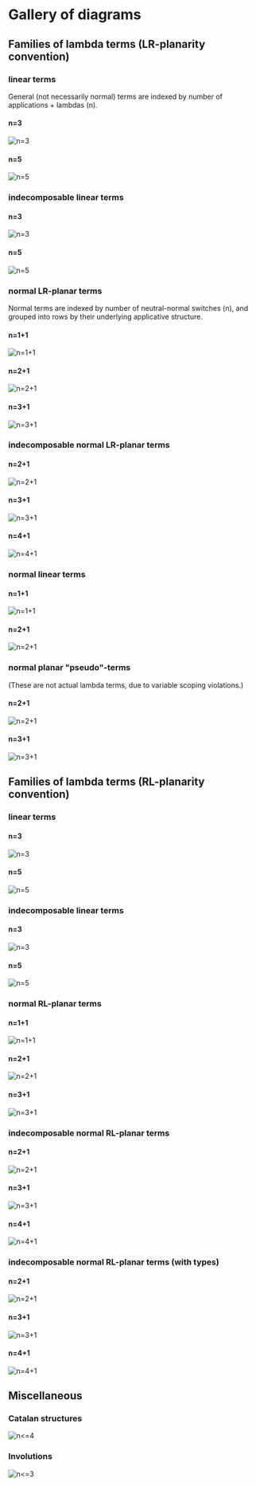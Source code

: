 # Gallery of diagrams

## Families of lambda terms (LR-planarity convention)

### linear terms
General (not necessarily normal) terms are indexed by number of applications + lambdas (n).

#### n=3
![n=3](https://rawgit.com/noamz/linlam-gos/master/diagrams/linearLR3.svg)
#### n=5
![n=5](https://rawgit.com/noamz/linlam-gos/master/diagrams/linearLR5.svg)

### indecomposable linear terms

#### n=3
![n=3](https://rawgit.com/noamz/linlam-gos/master/diagrams/indecompLR3.svg)
#### n=5
![n=5](https://rawgit.com/noamz/linlam-gos/master/diagrams/indecompLR5.svg)

### normal LR-planar terms
Normal terms are indexed by number of neutral-normal switches (n), and grouped into rows by their underlying applicative structure.

#### n=1+1
![n=1+1](https://rawgit.com/noamz/linlam-gos/master/diagrams/nptLR1.svg)
#### n=2+1
![n=2+1](https://rawgit.com/noamz/linlam-gos/master/diagrams/nptLR2.svg)
#### n=3+1
![n=3+1](https://rawgit.com/noamz/linlam-gos/master/diagrams/nptLR3.svg)

### indecomposable normal LR-planar terms
#### n=2+1
![n=2+1](https://rawgit.com/noamz/linlam-gos/master/diagrams/nptiLR2.svg)
#### n=3+1
![n=3+1](https://rawgit.com/noamz/linlam-gos/master/diagrams/nptiLR3.svg)
#### n=4+1
![n=4+1](https://rawgit.com/noamz/linlam-gos/master/diagrams/nptiLR4.svg)

### normal linear terms

#### n=1+1
![n=1+1](https://rawgit.com/noamz/linlam-gos/master/diagrams/nltLR1.svg)
#### n=2+1
![n=2+1](https://rawgit.com/noamz/linlam-gos/master/diagrams/nltLR2.svg)

### normal planar "pseudo"-terms

(These are not actual lambda terms, due to variable scoping violations.)

#### n=2+1
![n=2+1](https://rawgit.com/noamz/linlam-gos/master/diagrams/pseudo-npt2.svg)
#### n=3+1
![n=3+1](https://rawgit.com/noamz/linlam-gos/master/diagrams/pseudo-npt3.svg)


## Families of lambda terms (RL-planarity convention)

### linear terms
#### n=3
![n=3](https://rawgit.com/noamz/linlam-gos/master/diagrams/linearRL3.svg)
#### n=5
![n=5](https://rawgit.com/noamz/linlam-gos/master/diagrams/linearRL5.svg)

### indecomposable linear terms

#### n=3
![n=3](https://rawgit.com/noamz/linlam-gos/master/diagrams/indecompRL3.svg)
#### n=5
![n=5](https://rawgit.com/noamz/linlam-gos/master/diagrams/indecompRL5.svg)

### normal RL-planar terms
#### n=1+1
![n=1+1](https://rawgit.com/noamz/linlam-gos/master/diagrams/nptRL1.svg)
#### n=2+1
![n=2+1](https://rawgit.com/noamz/linlam-gos/master/diagrams/nptRL2.svg)
#### n=3+1
![n=3+1](https://rawgit.com/noamz/linlam-gos/master/diagrams/nptRL3.svg)

### indecomposable normal RL-planar terms
#### n=2+1
![n=2+1](https://rawgit.com/noamz/linlam-gos/master/diagrams/nptiRL2.svg)
#### n=3+1
![n=3+1](https://rawgit.com/noamz/linlam-gos/master/diagrams/nptiRL3.svg)
#### n=4+1
![n=4+1](https://rawgit.com/noamz/linlam-gos/master/diagrams/nptiRL4.svg)

### indecomposable normal RL-planar terms (with types)
#### n=2+1
![n=2+1](https://rawgit.com/noamz/linlam-gos/master/diagrams/nptiRLtypes2.svg)
#### n=3+1
![n=3+1](https://rawgit.com/noamz/linlam-gos/master/diagrams/nptiRLtypes3.svg)
#### n=4+1
![n=4+1](https://rawgit.com/noamz/linlam-gos/master/diagrams/nptiRLtypes4.svg)

## Miscellaneous

### Catalan structures
![n<=4](https://rawgit.com/noamz/linlam-gos/master/diagrams/catalan4.svg)

### Involutions
![n<=3](https://rawgit.com/noamz/linlam-gos/master/diagrams/involutions3.svg)
